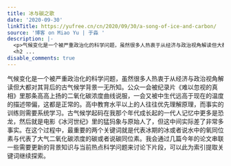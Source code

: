 ```yaml
---
title: 冰与碳之歌
date: '2020-09-30'
linkTitle: https://yufree.cn/cn/2020/09/30/a-song-of-ice-and-carbon/
source: '博客 on Miao Yu | 于淼 '
description: |-
  <p>气候变化是一个被严重政治化的科学问题，虽然很多人热衷于从经济与政治视角解读但大都对其背后的古气候学背景一无所知。公众一会被纪录片《难以忽视的真相》里那条高高上扬的二氧化碳浓度曲线说服，一会又被中生代远高于现在的温度的描述带偏，这都是正常的。高中教育水平以上的人往往优先理解原理，而事实的训练则需要系统学习。古气候学起码在我那个年代成长起的一代人记忆中更多是恐龙，然后就是电影《冰河世纪》里的猛犸象与原始人了，但这中间实际差了非常多事实。在这个过程中，最重要的两个关键词就是代表冰期的冰或者说水中的氧同位素与代表了大气二氧化碳浓度的碳或者说碳同位素。我会通过几篇今年的论文串联一些需要更新的背景知识与当前热点科学问题来讨论下片段，可以此为索引提取关键词继续探索。</p>
  <h2 ...
disable_comments: true
---
```

<p>气候变化是一个被严重政治化的科学问题，虽然很多人热衷于从经济与政治视角解读但大都对其背后的古气候学背景一无所知。公众一会被纪录片《难以忽视的真相》里那条高高上扬的二氧化碳浓度曲线说服，一会又被中生代远高于现在的温度的描述带偏，这都是正常的。高中教育水平以上的人往往优先理解原理，而事实的训练则需要系统学习。古气候学起码在我那个年代成长起的一代人记忆中更多是恐龙，然后就是电影《冰河世纪》里的猛犸象与原始人了，但这中间实际差了非常多事实。在这个过程中，最重要的两个关键词就是代表冰期的冰或者说水中的氧同位素与代表了大气二氧化碳浓度的碳或者说碳同位素。我会通过几篇今年的论文串联一些需要更新的背景知识与当前热点科学问题来讨论下片段，可以此为索引提取关键词继续探索。</p>
<h2 ...